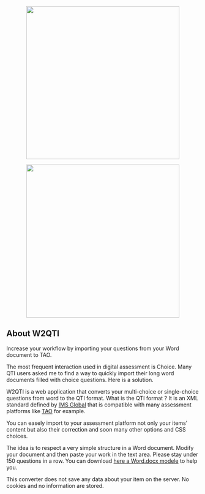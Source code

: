 <p align="center"><a href="https://wiquid.fr" target="_blank"><img src="https://wiquid.fr/projects/w2qti/img/WiquidTiles.png" width="400"></a></p>

<p align="center"><a href="https://wiquid.fr/projects/w2qti" target="_blank"><img src="https://wiquid.fr/projects/w2qti/img/logow2QTI.png" width="400"></a></p>


## About W2QTI
Increase your workflow by importing your questions from your Word document to TAO.

The most frequent interaction used in digital assessment is Choice. Many QTI users asked me to find a way to quickly import their long word documents filled with choice questions. Here is a solution.

W2QTI is a web application that converts your multi-choice or single-choice questions from word to the QTI format. What is the QTI format ? It is an XML standard defined by <a  target="_blank" href="https://www.imsglobal.org/question/qtiv2p2/imsqti_v2p2_impl.html">IMS Global</a> that is compatible with many assessment platforms like <a target="_blank" href="www.taotesting.com">TAO</a> for example.

You can easely import to your assessment platform not only your items' content but also their correction and soon many other options and CSS choices.

The idea is to respect a very simple structure in a Word document. Modify your document and then paste your work in the text area. Please stay under 150 questions in a row. You can download <a href="https://www.wiquid.fr/projects/w2qti/cmod.docx" target="_blank" >here a Word.docx modele</a> to help you.

This converter does not save any data about your item on the server. No cookies and no information are stored.
